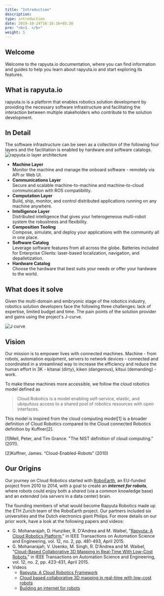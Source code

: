 ```yaml
---
title: "Introduction"
description:
type: introduction
date: 2019-10-24T16:16:16+05:30
pre: "<b>1. </b>"
weight: 5
---
```

## Welcome
Welcome to the rapyuta.io documentation, where you can find information
and guides to help you learn about rapyuta.io and start exploring its
features.

## What is rapyuta.io
rapyuta.io is a platform that enables robotics solution development by providing the necessary software infrastructure and facilitating the interaction between multiple stakeholders who contribute to the
solution development.

## In Detail
The software infrastructure can be seen as a collection of the
following four layers and the facilitation is enabled by hardware
and software catalogs.
![rapyuta.io layer architecture](/images/chapters/introduction/rio-layers.png?classes=border,shadow)

* **Machine Layer**    
    Monitor the machine and manage the onboard software - remotely via API or Web UI.
* **Communications Layer**    
    Secure and scalable machine-to-machine and machine-to-cloud communication with ROS compatibility.
* **Computation Layer**    
    Build, ship, monitor, and control distributed applications running on any machine anywhere.
* **Intelligence Layer**    
    Distributed intelligence that gives your heterogeneous multi-robot system the robustness and flexibility.
* **Composition Tooling**    
    Compose, simulate, and deploy your applications with the community all in one place.
* **Software Catalog**    
    Leverage software features from all across the globe. Batteries included for Enterprise Clients: laser-based localization, navigation, and depalletization.
* **Hardware Catalog**    
    Choose the hardware that best suits your needs or offer your hardware to the world.

## What does it solve
Given the multi-domain and embryonic stage of the robotics
industry, robotics solution developers face the following three
challenges: lack of expertise, limited budget and time.
The pain points of the solution provider and gains using the
project's J-curve.

![J curve](/images/chapters/introduction/j-curve.png?classes=shadow,border&width=50pc)

## Vision
Our mission is to empower lives with connected machines. Machine - from
robots, automation equipment, servers to network devices - connected and
coordinated in a streamlined way to increase the efficiency and reduce
the human effort in 3K - kitanai (dirty), kiken (dangerous),
kitsui (demanding) - work.

To make these machines more accessible, we follow the cloud robotics
model defined as

> Cloud Robotics is a model enabling self-service, elastic, and ubiquitous
access to a shared pool of robotics resources with open interfaces.

This model is inspired from the cloud computing model[1] is a broader
definition of Cloud Robotics compared to the Cloud connected Robotics
definition by Kuffner[2].

[1]Mell, Peter, and Tim Grance. "The NIST definition of cloud computing."(2011).

[2]Kuffner, James. “Cloud-Enabled-Robots”  (2010)

## Our Origins
Our journey on Cloud Robotics started with [RoboEarth](http://roboearth.ethz.ch/),
an EU-funded project from 2010 to 2014, with a goal to create an
***internet for robots***, where robots could enjoy both a *shared*
(via a common knowledge base) and an *extended* (via servers in a data center)
brain.

The founding members of what would become Rapyuta Robotics made up the
ETH Zurich team of the RoboEarth project. Our partners included six
universities and the Dutch electronics giant Philips. For more details
on our prior work, have a look at the following papers and videos:

* G. Mohanarajah, D. Hunziker, R. D'Andrea and M. Waibel, "[Rapyuta: A Cloud Robotics Platform](http://ieeexplore.ieee.org/stamp/stamp.jsp?tp=&arnumber=6853392&isnumber=7079441)," in IEEE Transactions on Automation Science and Engineering, vol. 12, no. 2, pp. 481-493, April 2015.
* G. Mohanarajah, V. Usenko, M. Singh, R. D'Andrea and M. Waibel, "[Cloud-Based Collaborative 3D Mapping in Real-Time With Low-Cost Robots](http://ieeexplore.ieee.org/stamp/stamp.jsp?tp=&arnumber=7057681&isnumber=7079441)," in IEEE Transactions on Automation Science and Engineering, vol. 12, no. 2, pp. 423-431, April 2015.
* Videos
    * [Rapyuta: A Cloud Robotics Framework](https://youtu.be/4-ir1ieqKyc)
    * [Cloud based collaborative 3D mapping in real-time with low-cost robots](https://youtu.be/sZBSQrks5Hw)
    * [Building an internet for robots](https://youtu.be/7JHbpdt8Av8)